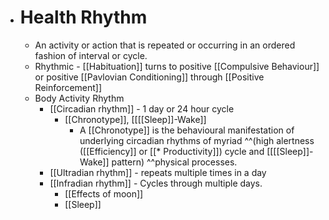 - # Health Rhythm
    - An activity or action that is repeated or occurring in an ordered fashion of interval or cycle.
    - Rhythmic - [[Habituation]] turns to positive [[Compulsive Behaviour]] or positive [[Pavlovian Conditioning]] through [[Positive Reinforcement]]
    - Body Activity Rhythm
        - [[Circadian rhythm]] - 1 day or 24 hour cycle
            - [[Chronotype]], [[[[Sleep]]-Wake]]
                - A [[Chronotype]] is the behavioural manifestation of underlying circadian rhythms of myriad ^^(high alertness ([[Efficiency]] or [[* Productivity]]) cycle and [[[[Sleep]]-Wake]] pattern) ^^physical processes.
        - [[Ultradian rhythm]] - repeats multiple times in a day
        - [[Infradian rhythm]] - Cycles through multiple days. 
            - [[Effects of moon]]
            - [[Sleep]]
